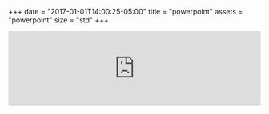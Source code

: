 +++
date = "2017-01-01T14:00:25-05:00"
title = "powerpoint"
assets = "powerpoint"
size = "std"
+++

<div class="videoWrapper">
<iframe src="https://player.vimeo.com/video/173984674" width="100%" frameborder="0" webkitallowfullscreen mozallowfullscreen allowfullscreen></iframe>
</div>

